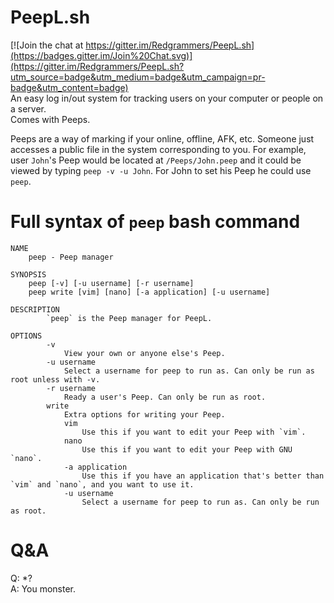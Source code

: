 # PeepL.sh
[![Join the chat at https://gitter.im/Redgrammers/PeepL.sh](https://badges.gitter.im/Join%20Chat.svg)](https://gitter.im/Redgrammers/PeepL.sh?utm_source=badge&utm_medium=badge&utm_campaign=pr-badge&utm_content=badge)<br/>
An easy log in/out system for tracking users on your computer or people on a server.<br/>
Comes with Peeps.

Peeps are a way of marking if your online, offline, AFK, etc. Someone just accesses a public file in the system corresponding to you. For example, user `John`'s Peep would be located at `/Peeps/John.peep` and it could be viewed by typing `peep -v -u John`. For John to set his Peep he could use `peep`.

# Full syntax of `peep` bash command
```
NAME
	peep - Peep manager

SYNOPSIS
	peep [-v] [-u username] [-r username]
	peep write [vim] [nano] [-a application] [-u username]

DESCRIPTION
		`peep` is the Peep manager for PeepL.

OPTIONS
		-v
			View your own or anyone else's Peep.
		-u username
			Select a username for peep to run as. Can only be run as root unless with -v.
		-r username
			Ready a user's Peep. Can only be run as root.
		write
			Extra options for writing your Peep.
			vim
				Use this if you want to edit your Peep with `vim`.
			nano
				Use this if you want to edit your Peep with GNU `nano`.
			-a application
				Use this if you have an application that's better than `vim` and `nano`, and you want to use it.
			-u username
				Select a username for peep to run as. Can only be run as root.
```

# Q&A
Q: *?<br/>
A: You monster.
